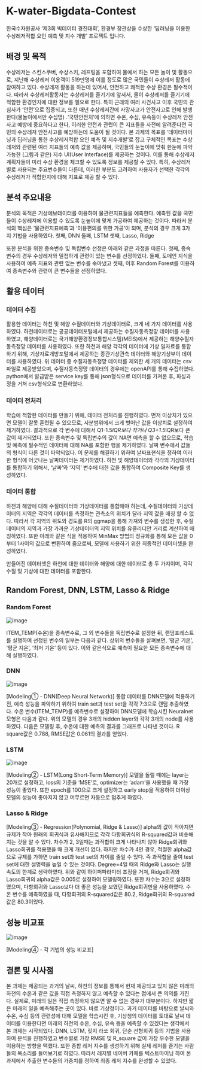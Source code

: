 # K-water-Bigdata-Contest
한국수자원공사  ‘제3회 빅데이터 경진대회’, 환경부 장관상을 수상한 ‘딥러닝을 이용한 수상레저적합 요인 예측 및 지수 개발’ 프로젝트 입니다. 

## 배경 및 목적
수상레저는 스킨스쿠버, 수상스키, 레프팅을 포함하여 물에서 하는 모든 놀이 및 활동으로, 지난해 수상레저 이용객이 519만명에 이를 정도로 많은 국민들이 수상레저 활동에 참여하고 있다. 수상레저 활동을 하는데 있어서, 안전하고 쾌적한 수상 환경은 필수적이다. 따라서 수상레저활동자는 수상레저를 즐기기에 앞서서, 물이 수상레저를 즐기기에 적합한 환경인지에 대한 정보를 필요로 한다. 
 특히 근래의 여러 사건사고 이후 국민의 관심사가  ‘안전’으로 집중되고, 또한 매년 수상레저간에 사망사고가 안전사고로 인해 발생한다(물놀이에서만 수십명) .‘국민안전처’에 의하면 수온, 수심, 유속등이 수상레저 안전사고 예방에 중요하다고 한다, 이러한 안전과 관련이 큰 지표들을 사전에 알려준다면 국민의 수상레저 안전사고를 예방하는데 도움이 될 것이다.
 본 과제의 목표를 ‘데이터마이닝과 딥러닝을 통한 수상레저적합 요인 예측 및 지수개발’로 잡고 구체적인 목표는 수상레저와 관련된 여러 지표들의 예측 값을 제공하며, 국민들의 눈높이에 맞춰 한눈에 파악가능한 (그림과 같은) 지수 UI(User Interface)를 제공하는 것이다. 이를 통해 수상레저 계획자들이 미리 수상 환경을 체크할 수 있도록 정보를 제공할 수 있다. 특히, 수상레저별로 사용되는 주요변수들이 다른데, 이러한 부분도 고려하여 사용자가 선택한 각각의 수상레저가 적합한지에 대해 지표로 제공 할 수 있다.

## 분석 주요내용
분석의 목적은 기상예보데이터를 이용하여 물관련지표들을 예측한다. 예측된 값을 국민들이 수상레저에 이용할 수 있도록 눈높이에 맞게 가공하여 제공하는 것이다. 따라서 분석의 핵심은 ‘물관련지표예측’과 ‘이용편의를 위한 가공’이 되며, 분석의 경우 크게 3가지 기법을 사용하였다.
첫째, DNN
둘째, LSTM
셋째, Lasso, Ridge

또한 분석을 위한 종속변수 및 독립변수 선정은 아래와 같은 과정을 따른다.
첫째, 종속변수의 경우 수상레저와 밀접하게 관련이 있는 변수를 선정하였다.
둘째, 도메인 지식을 사용하여 예측 지표와 관련 없는 변수를 솎아냈고
셋째, 이후 Random Forest를 이용하여 종속변수와 관련이 큰 변수들을 선정하였다.

## 활용 데이터
### 데이터 수집 
활용한 데이터는 하천 및 해양 수질데이터와 기상데이터로, 크게 네 가지 데이터를 사용하였다. 하천데이터로는 공공데이터포털에서 제공하는 수질자동측정망 데이터를 사용하였고, 해양데이터로는 국가해양환경정보통합시스템(MEIS)에서 제공하는 해양수질자동측정망 데이터를 사용하였다. 또한 하천과 해양 각각의 데이터에 기상 일자료를 통합하기 위해, 기상자료개방포털에서 제공하는 종관기상관측 데이터와 해양기상부이 데이터를 사용하였다. 위 데이터 중 수질자동측정망 데이터를 제외한 세 개의 데이터는 csv파일로 제공받았으며, 수질자동측정망 데이터의 경우에는 openAPI를 통해 수집하였다. python에서 발급받은 service key를 통해 json형식으로 데이터를 가져온 후, 파싱과정을 거쳐 csv형식으로 변환하였다.
### 데이터 전처리
학습에 적합한 데이터를 만들기 위해, 데이터 전처리를 진행하였다. 먼저 이상치가 있으면 모델이 잘못 훈련될 수 있으므로, 사분범위에서 크게 벗어난 값을 이상치로 설정하여 제거하였다. 결과적으로 각 변수에 대해서 Q1-1.5*IQR보다 작거나 Q3+1.5*IQR보다 큰 값이 제거되었다. 또한 종속변수 및 독립변수의 값이 NA면 예측을 할 수 없으므로, 학습 및 예측에 필수적인 데이터에 대해 NA를 포함한 행을 제거하였다.
날짜 변수에서 값들의 형식이 다른 것이 파악되었다. 이 문제를 해결하기 위하여 날짜표현식을 정하여 이러한 형식에 어긋나는 날짜데이터는 제거하였다. 하천 및 해양데이터와 각각의 기상데이터를 통합하기 위해서, ‘날짜’와 ‘지역’ 변수에 대한 값을 통합하여 Composite Key를 생성하였다.
### 데이터 통합
하천과 해양에 대해 수질데이터와 기상데이터를 통합해야 하는데, 수질데이터와 기상데이터의 지역은 각각의 데이터를 측정하는 관측소의 위치가 달라 지역 값을 매칭 할 수 없다. 따라서 각 지역의 위도와 경도를 R의 ggmap을 통해 가져와 변수를 생성한 후, 수질데이터의 지역과 가장 가까운 기상데이터의 지역 위치를 유클리디안 거리로 계산하여 매칭하였다. 또한 아래와 같은 식을 적용하여 MinMax 방법의 정규화를 통해 모든 값을 0부터 1사이의 값으로 변환하여 줌으로써, 모델에 사용하기 위한 최종적인 데이터셋을 완성하였다. 
 
만들어진 데이터셋은 하천에 대한 데이터와 해양에 대한 데이터로 총 두 가지이며, 각각 수질 및 기상에 대한 데이터를 포함한다.

## Random Forest, DNN, LSTM, Lasso & Ridge
### Random Forest
![image](https://user-images.githubusercontent.com/80387630/121207548-57583880-c8b4-11eb-8eb2-2e9b353a15a3.png)

ITEM_TEMP(수온)을 종속변수로, 그 외 변수들을 독립변수로 설정한 뒤, 랜덤포레스트를 실행하여 선정된 변수의 일부는 다음과 같다. 상위의 변수들을 살펴보면, ‘평균 기온’, ‘평균 지온’, ‘최저 기온’ 등이 있다. 이와 같은식으로 예측이 필요한 모든 종속변수에 대해 실행하였다.
### DNN
![image](https://user-images.githubusercontent.com/80387630/121207703-76ef6100-c8b4-11eb-9569-1158b36ff878.png)

[Modeling① - DNN(Deep Neural Network)] 통합 데이터를 DNN모델에 적용하기 전, 예측 성능을 파악하기 위하여 train set과 test set을 각각 7:3으로 랜덤 추출하였다. 수온 변수(ITEM_TEMP)를 예측변수로 설정하여 DNN모델에 학습시킨 Neuralnet 모형은 다음과 같다.
위의 모델의 경우 3개의 hidden layer와 각각 3개의 node를 사용하였다. 다음은 모델링 후, 수온에 대한 예측의 결과를 그래프로 나타낸 것이다.  R square값은 0.788, RMSE값은 0.061의 결과를 얻었다.
### LSTM
![image](https://user-images.githubusercontent.com/80387630/121207946-a69e6900-c8b4-11eb-9692-392303473e96.png)

[Modeling② - LSTM(Long Short-Term Memory)]
모델을 돌릴 때에는 layer는 20개로 설정하고, loss의 기준을 ‘MSE’로, optimizer는 ‘adam’을 사용했을 때 가장 성능이 좋았다. 또한 epoch를 100으로 크게 설정하고 early stop을 적용하여 더이상 모델의 성능이 좋아지지 않고 머무르면 자동으로 멈추게 하였다.
### Lasso & Ridge
[Modeling③ - Regression(Polynomial, Ridge & Lasso)]
alpha의 값이 작아지면 규제가 작아 원래의 회귀식과 유사해지므로 각각 다항회귀식의 R-squared값과 비슷해지는 것을 알 수 있다. 차수가 2, 3일때는 과적합이 크게 나타나지 않아 Ridge회귀와 Lasso회귀를 적용했을 때 크게 개선이 없다. 하지만 차수가 4인 경우, 적절한 alpha값으로 규제를 가하면 train set과 test set의 차이를 줄일 수 있다. 즉 과적합을 줄여 test set에 대한 설명력을 높일 수 있는 것이다. Degree=4일 때의 Ridge와 Lasso는 실행속도의 한계로 생략하였다. 위와 같이 하이퍼파라미터 조정을 거쳐, Ridge회귀와 Lasso회귀의 alpha값은 0.005로 설정하여 모델링하였다. 또한 차수는 3으로 설정하였으며, 다항회귀와 Lasso보다 더 좋은 성능을 보였던 Ridge회귀만을 사용하였다. 수온 변수를 예측하였을 때, 다항회귀의 R-squared값은 80.2, Ridge회귀의 R-squared값은 80.3이었다. 

## 성능 비교표
![image](https://user-images.githubusercontent.com/80387630/121210204-71931600-c8b6-11eb-8581-09b30cc9a15f.png)

[Modeling④ - 각 기법의 성능 비교표]


## 결론 및 시사점 
  본 과제는 제공되는 과거의 날씨, 하천의 정보를 통해서 현재 제공되고 있지 않은 미래의 하천의 수온과 같은 값을 직접 측정하지 않고 예측할 수 있다는 점에서 큰 의의를 가진다. 실제로, 미래의 일은 직접 측정하지 않으면 알 수 없는 경우가 대부분이다. 하지만 짧은 미래의 일을 예측해주는 곳이 있다. 바로 기상청이다. 과거 데이터를 바탕으로 날씨와 수온, 수심 등의 관련성에 대해 모델을 학습시킨 후, 기상청의 데이터를 토대로 날씨 데이터를 이용한다면 미래의 하천의 수온, 수심, 유속 등을 예측할 수 있겠다는 생각에서 본 과제는 시작되었다.  DNN, LSTM, 릿지 라쏘 회귀, 단순 선형회귀 등의 기법을 사용하여 분석을 진행하였고 변수별로 가장 RMSE 및 R_square 값이 가장 우수한 모델을 이용하는 방향을 택했다. 또한 종합 레저 지수를 생성하기 위해 실제 레저를 즐기는 사람들의 목소리를 들어보기로 하였다. 따라서 레저별 네이버 카페를 텍스트마이닝 하여 본 과제에서 추출한 변수들의 가중치를 정하여 최종 레저 지수를 완성할 수 있었다. 


